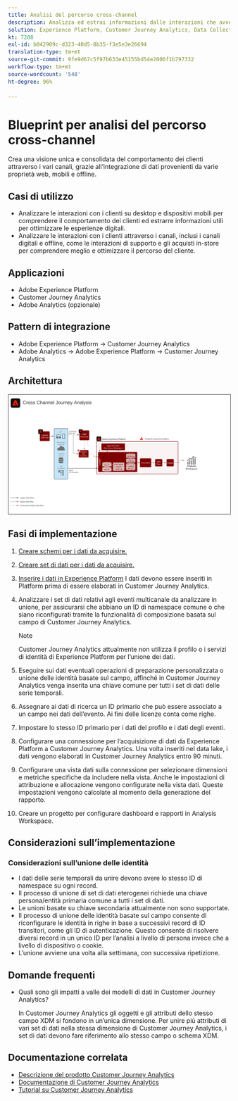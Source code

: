 ```yaml
---
title: Analisi del percorso cross-channel
description: Analizza ed estrai informazioni dalle interazioni che avvengono durante il percorso del cliente.
solution: Experience Platform, Customer Journey Analytics, Data Collection
kt: 7208
exl-id: b042909c-d323-40d5-8b35-f3e5e3e26694
translation-type: tm+mt
source-git-commit: 9fe9d67c5f97b633e45155bd54e2006f1b797332
workflow-type: tm+mt
source-wordcount: '548'
ht-degree: 96%

---
```


# Blueprint per analisi del percorso cross-channel

Crea una visione unica e consolidata del comportamento dei clienti attraverso i vari canali, grazie all’integrazione di dati provenienti da varie proprietà web, mobili e offline.

## Casi di utilizzo

* Analizzare le interazioni con i clienti su desktop e dispositivi mobili per comprendere il comportamento dei clienti ed estrarre informazioni utili per ottimizzare le esperienze digitali.
* Analizzare le interazioni con i clienti attraverso i canali, inclusi i canali digitali e offline, come le interazioni di supporto e gli acquisti in-store per comprendere meglio e ottimizzare il percorso del cliente. 

## Applicazioni

* Adobe Experience Platform
* Customer Journey Analytics
* Adobe Analytics (opzionale)

## Pattern di integrazione

* Adobe Experience Platform → Customer Journey Analytics
* Adobe Analytics → Adobe Experience Platform → Customer Journey Analytics

## Architettura

<img src="assets/CJA.svg" alt="Architettura di riferimento per il blueprint per Customer Journey Analytics" style="border:1px solid #4a4a4a" />

## Fasi di implementazione

1. [Creare schemi per i dati da acquisire.](https://experienceleague.adobe.com/docs/platform-learn/tutorials/schemas/create-a-schema.html)
1. [Creare set di dati per i dati da acquisire.](https://experienceleague.adobe.com/docs/platform-learn/tutorials/data-ingestion/create-datasets-and-ingest-data.html)
1. [Inserire i dati in Experience Platform](https://experienceleague.adobe.com/?recommended=ExperiencePlatform-D-1-2020.1.dataingestion)
I dati devono essere inseriti in Platform prima di essere elaborati in Customer Journey Analytics.
1. Analizzare i set di dati relativi agli eventi multicanale da analizzare in unione, per assicurarsi che abbiano un ID di namespace comune o che siano riconfigurati tramite la funzionalità di composizione basata sul campo di Customer Journey Analytics. 

   >[!NOTE]
   >
   >Customer Journey Analytics attualmente non utilizza il profilo o i servizi di identità di Experience Platform per l’unione dei dati.

1. Eseguire sui dati eventuali operazioni di preparazione personalizzata o unione delle identità basate sul campo, affinché in Customer Journey Analytics venga inserita una chiave comune per tutti i set di dati delle serie temporali.
1. Assegnare ai dati di ricerca un ID primario che può essere associato a un campo nei dati dell’evento. Ai fini delle licenze conta come righe.
1. Impostare lo stesso ID primario per i dati del profilo e i dati degli eventi.
1. Configurare una connessione per l’acquisizione di dati da Experience Platform a Customer Journey Analytics. Una volta inseriti nel data lake, i dati vengono elaborati in Customer Journey Analytics entro 90 minuti.
1. Configurare una vista dati sulla connessione per selezionare dimensioni e metriche specifiche da includere nella vista. Anche le impostazioni di attribuzione e allocazione vengono configurate nella vista dati. Queste impostazioni vengono calcolate al momento della generazione del rapporto.
1. Creare un progetto per configurare dashboard e rapporti in Analysis Workspace.

## Considerazioni sull’implementazione

### Considerazioni sull’unione delle identità

* I dati delle serie temporali da unire devono avere lo stesso ID di namespace su ogni record.
* Il processo di unione di set di dati eterogenei richiede una chiave persona/entità primaria comune a tutti i set di dati.
* Le unioni basate su chiave secondaria attualmente non sono supportate.
* Il processo di unione delle identità basate sul campo consente di riconfigurare le identità in righe in base a successivi record di ID transitori, come gli ID di autenticazione. Questo consente di risolvere diversi record in un unico ID per l’analisi a livello di persona invece che a livello di dispositivo o cookie.
* L’unione avviene una volta alla settimana, con successiva ripetizione.

## Domande frequenti

* Quali sono gli impatti a valle dei modelli di dati in Customer Journey Analytics?

   In Customer Journey Analytics gli oggetti e gli attributi dello stesso campo XDM si fondono in un’unica dimensione. Per unire più attributi di vari set di dati nella stessa dimensione di Customer Journey Analytics, i set di dati devono fare riferimento allo stesso campo o schema XDM.

## Documentazione correlata

* [Descrizione del prodotto Customer Journey Analytics](https://helpx.adobe.com/it/legal/product-descriptions/customer-journey-analytics.html)
* [Documentazione di Customer Journey Analytics](https://experienceleague.adobe.com/docs/customer-journey-analytics.html?lang=it)
* [Tutorial su Customer Journey Analytics](https://experienceleague.adobe.com/docs/customer-journey-analytics-learn/tutorials/overview.html?lang=it)
